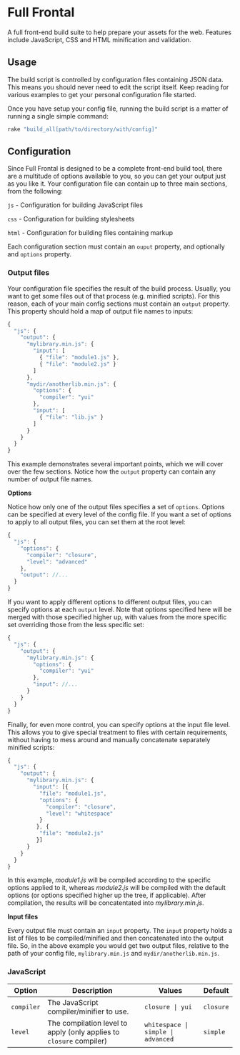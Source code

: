 Full Frontal
============

A full front-end build suite to help prepare your assets for the web. Features include JavaScript, CSS and HTML minification and validation.

## Usage

The build script is controlled by configuration files containing JSON data. This means you should never need to edit the script itself. Keep reading for various examples to get your personal configuration file started.

Once you have setup your config file, running the build script is a matter of running a single simple command:

```ruby
rake "build_all[path/to/directory/with/config]"
```
    
## Configuration

Since Full Frontal is designed to be a complete front-end build tool, there are a multitude of options available to you, so you can get your output just as you like it. Your configuration file can contain up to three main sections, from the following:

`js` - Configuration for building JavaScript files

`css` - Configuration for building stylesheets

`html` - Configuration for building files containing markup

Each configuration section must contain an `ouput` property, and optionally and `options` property.

### Output files

Your configuration file specifies the result of the build process. Usually, you want to get some files out of that process (e.g. minified scripts). For this reason, each of your main config sections must contain an `output` property. This property should hold a map of output file names to inputs:

```javascript
{
  "js": {
    "output": {
      "mylibrary.min.js": {
        "input": [
          { "file": "module1.js" },
          { "file": "module2.js" }
        ]
      },
      "mydir/anotherlib.min.js": {
        "options": {
          "compiler": "yui"
        },
        "input": [
          { "file": "lib.js" }
        ]
      }
    }
  }
}
```

This example demonstrates several important points, which we will cover over the few sections. Notice how the `output` property can contain any number of output file names.

**Options**

Notice how only one of the output files specifies a set of `options`. Options can be specified at every level of the config file. If you want a set of options to apply to all output files, you can set them at the root level:

```javascript
{
  "js": {
    "options": {
      "compiler": "closure",
      "level": "advanced"
    },
    "output": //...
  }
}
```

If you want to apply different options to different output files, you can specify options at each `output` level. Note that options specified here will be merged with those specified higher up, with values from the more specific set overriding those from the less specific set:

```javascript
{
  "js": {
    "output": {
      "mylibrary.min.js": {
        "options": {
          "compiler": "yui"
        },
        "input": //...
      }
    }
  }
}
```

Finally, for even more control, you can specify options at the input file level. This allows you to give special treatment to files with certain requirements, without having to mess around and manually concatenate separately minified scripts:

```javascript
{
  "js": {
    "output": {
      "mylibrary.min.js": {
        "input": [{
          "file": "module1.js",
          "options": {
            "compiler": "closure",
            "level": "whitespace"
          }
         }, {
          "file": "module2.js"
         }]
      }
    }
  }
}
```

In this example, *module1.js* will be compiled according to the specific options applied to it, whereas *module2.js* will  be compiled with the default options (or options specified higher up the tree, if applicable). After compilation, the results will be concatentated into *mylibrary.min.js*.

**Input files**

Every output file must contain an `input` property. The `input` property holds a list of files to be compiled/minified and then concatenated into the output file. So, in the above example you would get two output files, relative to the path of your config file, `mylibrary.min.js` and `mydir/anotherlib.min.js`.

### JavaScript

<table>
    <thead>
        <tr>
            <th>Option</th>
            <th>Description</td>
            <th>Values</th>
            <th>Default</th>
        </tr>
    </thead>
    <tbody>
        <tr>
            <td><code>compiler</code></td>
            <td>The JavaScript compiler/minifier to use.</td>
            <td><code>closure | yui</code></td>
            <td><code>closure</code></td>
        </tr>
        <tr>
            <td><code>level</code></td>
            <td>The compilation level to apply (only applies to <code>closure</code> compiler)</td>
            <td><code>whitespace | simple | advanced</code></td>
            <td><code>simple</code></td>
        </tr>
    </tbody>
</table>